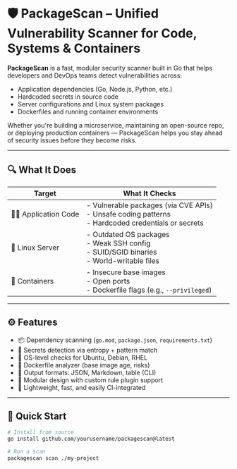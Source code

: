 # 🛡️ PackageScan – Unified Vulnerability Scanner for Code, Systems & Containers

**PackageScan** is a fast, modular security scanner built in Go that helps developers and DevOps teams detect vulnerabilities across:

- Application dependencies (Go, Node.js, Python, etc.)
- Hardcoded secrets in source code
- Server configurations and Linux system packages
- Dockerfiles and running container environments

Whether you're building a microservice, maintaining an open-source repo, or deploying production containers — PackageScan helps you stay ahead of security issues before they become risks.

---

## 🔍 What It Does

| Target          | What It Checks                                             |
|------------------|------------------------------------------------------------|
| 🧑‍💻 Application Code | - Vulnerable packages (via CVE APIs)<br>- Unsafe coding patterns<br>- Hardcoded credentials or secrets |
| 🐧 Linux Server     | - Outdated OS packages<br>- Weak SSH config<br>- SUID/SGID binaries<br>- World-writable files |
| 🐳 Containers       | - Insecure base images<br>- Open ports<br>- Dockerfile flags (e.g., `--privileged`) |

---

## ⚙️ Features

- 📦 Dependency scanning (`go.mod`, `package.json`, `requirements.txt`)
- 🔐 Secrets detection via entropy + pattern match
- 🐧 OS-level checks for Ubuntu, Debian, RHEL
- 🐳 Dockerfile analyzer (base image age, risks)
- 📄 Output formats: JSON, Markdown, table (CLI)
- 🧩 Modular design with custom rule plugin support
- 🚀 Lightweight, fast, and easily CI-integrated

---

## 🚀 Quick Start

```bash
# Install from source
go install github.com/yourusername/packagescan@latest

# Run a scan
packagescan scan ./my-project

